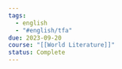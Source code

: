 ```yaml
---
tags:
  - english
  - "#english/tfa"
due: 2023-09-20
course: "[[World Literature]]"
status: Complete
---
```

